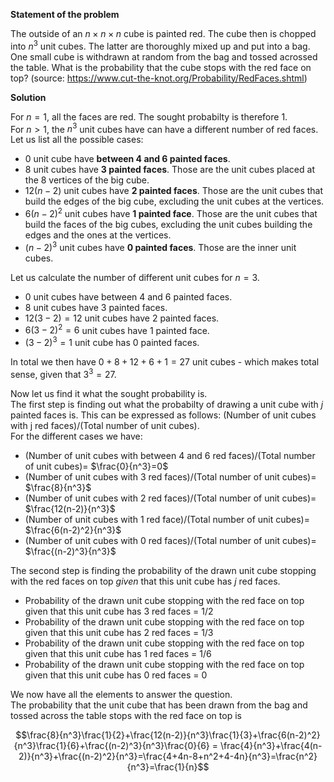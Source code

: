 **Statement of the problem**

The outside of an $n \times n \times n$ cube is painted red. The cube then is chopped into $n^3$ unit cubes. The latter are thoroughly mixed up and put into a bag. One small cube is withdrawn at random from the bag and tossed acrossed the table. What is the probability that the cube stops with the red face on top? (source: https://www.cut-the-knot.org/Probability/RedFaces.shtml)

**Solution**

For $n=1$, all the faces are red. The sought probabilty is therefore 1.  
For $n>1$, the $n^3$ unit cubes have can have a different number of red faces. Let us list all the possible cases:
* 0 unit cube have **between 4 and 6 painted faces**.
* 8 unit cubes have **3 painted faces**. Those are the unit cubes placed at the 8 vertices of the big cube.
* $12(n-2)$ unit cubes have **2 painted faces**. Those are the unit cubes that build the edges of the big cube, excluding the unit cubes at the vertices.
* $6(n-2)^2$ unit cubes have **1 painted face**. Those are the unit cubes that build the faces of the big cubes, excluding the unit cubes building the edges and the ones at the vertices.
* $(n-2)^3$ unit cubes have **0 painted faces**. Those are the inner unit cubes.

Let us calculate the number of different unit cubes for $n=3$.
* 0 unit cubes have between 4 and 6 painted faces.
* 8 unit cubes have 3 painted faces.
* $12(3-2)=12$ unit cubes have 2 painted faces.
* $6(3-2)^2=6$ unit cubes have 1 painted face.
* $(3-2)^3=1$ unit cube has 0 painted faces.

In total we then have $0+8+12+6+1=27$ unit cubes - which makes total sense, given that $3^3=27$.

Now let us find it what the sought probability is.  
The first step is finding out what the probabilty of drawing a unit cube with $j$ painted faces is. This can be expressed as follows: (Number of unit cubes with j red faces)/(Total number of unit cubes).  
For the different cases we have:
* (Number of unit cubes with between 4 and 6 red faces)/(Total number of unit cubes)= $\frac{0}{n^3}=0$
* (Number of unit cubes with 3 red faces)/(Total number of unit cubes)= $\frac{8}{n^3}$
* (Number of unit cubes with 2 red faces)/(Total number of unit cubes)= $\frac{12(n-2)}{n^3}$
* (Number of unit cubes with 1 red face)/(Total number of unit cubes)= $\frac{6(n-2)^2}{n^3}$
* (Number of unit cubes with 0 red faces)/(Total number of unit cubes)= $\frac{(n-2)^3}{n^3}$

The second step is finding the probability of the drawn unit cube stopping with the red faces on top *given* that this unit cube has $j$ red faces.
* Probability of the drawn unit cube stopping with the red face on top given that this unit cube has 3 red faces = $1/2$
* Probability of the drawn unit cube stopping with the red face on top given that this unit cube has 2 red faces = $1/3$
* Probability of the drawn unit cube stopping with the red face on top given that this unit cube has 1 red faces = $1/6$
* Probability of the drawn unit cube stopping with the red face on top given that this unit cube has 0 red faces = $0$

We now have all the elements to answer the question.  
The probability that the unit cube that has been drawn from the bag and tossed across the table stops with the red face on top is 
```math
\frac{8}{n^3}\frac{1}{2}+\frac{12(n-2)}{n^3}\frac{1}{3}+\frac{6(n-2)^2}{n^3}\frac{1}{6}+\frac{(n-2)^3}{n^3}\frac{0}{6} = \frac{4}{n^3}+\frac{4(n-2)}{n^3}+\frac{(n-2)^2}{n^3}=\frac{4+4n-8+n^2+4-4n}{n^3}=\frac{n^2}{n^3}=\frac{1}{n}
```


